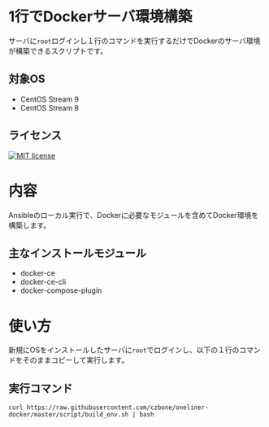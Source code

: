 # 1行でDockerサーバ環境構築
サーバに`root`ログインし１行のコマンドを実行するだけでDockerのサーバ環境が構築できるスクリプトです。  

## 対象OS
- CentOS Stream 9
- CentOS Stream 8

## ライセンス

[![MIT license](https://img.shields.io/badge/License-MIT-blue.svg)](https://lbesson.mit-license.org/)

# 内容
Ansibleのローカル実行で、Dockerに必要なモジュールを含めてDocker環境を構築します。

## 主なインストールモジュール

- docker-ce
- docker-ce-cli
- docker-compose-plugin

# 使い方
新規にOSをインストールしたサーバに`root`でログインし、以下の１行のコマンドをそのままコピーして実行します。

## 実行コマンド
```
curl https://raw.githubusercontent.com/czbone/oneliner-docker/master/script/build_env.sh | bash
```